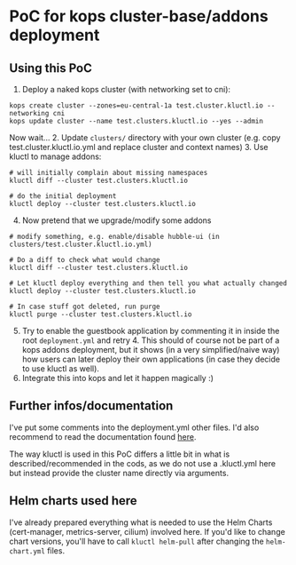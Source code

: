 # PoC for kops cluster-base/addons deployment

## Using this PoC
1. Deploy a naked kops cluster (with networking set to cni):
```shell
kops create cluster --zones=eu-central-1a test.cluster.kluctl.io --networking cni
kops update cluster --name test.clusters.kluctl.io --yes --admin
```
Now wait...
2. Update `clusters/` directory with your own cluster (e.g. copy test.cluster.kluctl.io.yml and replace cluster and context names)
3. Use kluctl to manage addons:
```
# will initially complain about missing namespaces
kluctl diff --cluster test.clusters.kluctl.io

# do the initial deployment
kluctl deploy --cluster test.clusters.kluctl.io
```
4. Now pretend that we upgrade/modify some addons
```
# modify something, e.g. enable/disable hubble-ui (in clusters/test.cluster.kluctl.io.yml)

# Do a diff to check what would change
kluctl diff --cluster test.clusters.kluctl.io

# Let kluctl deploy everything and then tell you what actually changed
kluctl deploy --cluster test.clusters.kluctl.io

# In case stuff got deleted, run purge
kluctl purge --cluster test.clusters.kluctl.io
```
5. Try to enable the guestbook application by commenting it in inside the root `deployment.yml` and retry 4. This
should of course not be part of a kops addons deployment, but it shows (in a very simplified/naive way) how
users can later deploy their own applications (in case they decide to use kluctl as well).
6. Integrate this into kops and let it happen magically :)

## Further infos/documentation

I've put some comments into the deployment.yml other files. I'd also recommend to read the documentation found
[here](https://github.com/codablock/kluctl).

The way kluctl is used in this PoC differs a little bit in what is described/recommended in the cods, 
as we do not use a .kluctl.yml here but instead provide the cluster name directly via arguments.

## Helm charts used here

I've already prepared everything what is needed to use the Helm Charts (cert-manager, metrics-server, cilium)
involved here. If you'd like to change chart versions, you'll have to call `kluctl helm-pull` after changing
the `helm-chart.yml` files.
